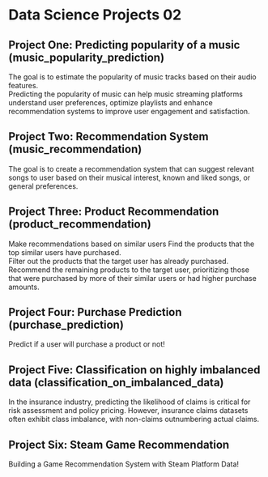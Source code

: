 # Data Science Projects 02

## Project One: Predicting popularity of a music (music_popularity_prediction)
The goal is to estimate the popularity of music tracks based on their audio features.  
Predicting the popularity of music can help music streaming platforms understand user preferences, optimize playlists and enhance recommendation systems to improve
user engagement and satisfaction.

## Project Two: Recommendation System (music_recommendation)
The goal is to create a recommendation system that can suggest relevant songs to user based on their musical interest, known and liked songs, or general preferences.

## Project Three: Product Recommendation (product_recommendation)
Make recommendations based on similar users
Find the products that the top similar users have purchased.  
Filter out the products that the target user has already purchased.  
Recommend the remaining products to the target user, prioritizing those that were purchased by more of their similar users or had higher purchase amounts.  

## Project Four: Purchase Prediction (purchase_prediction)
Predict if a user will purchase a product or not!

## Project Five: Classification on highly imbalanced data (classification_on_imbalanced_data)
In the insurance industry, predicting the likelihood of claims is critical for risk assessment and policy pricing. However, insurance claims datasets often exhibit class imbalance, with non-claims outnumbering actual claims. 

## Project Six: Steam Game Recommendation
Building a Game Recommendation System with Steam Platform Data!
